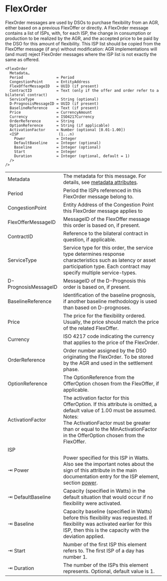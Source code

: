 <!--
SPDX-FileCopyrightText: 2020-2023 Contributors to the Shapeshifter project

SPDX-License-Identifier: Apache-2.0
-->

# FlexOrder

FlexOrder messages are used by DSOs to purchase flexibility from an AGR, either based on a previous FlexOffer or
directly.
A FlexOrder message contains a list of ISPs, with, for each ISP, the change in consumption or production to be realized
by the AGR, and the accepted price to be paid by the DSO for this amount of flexibility.
This ISP list should be copied from the FlexOffer message (if any) without modification: AGR implementations will (and
must) reject FlexOrder messages where the ISP list is not exactly the same as offered.

```
<FlexOrder
  Metadata…
  Period               = Period
  CongestionPoint      = EntityAddress
  FlexOfferMessageID   = UUID (if present)
  ContractID           = Text (only if the offer and order refer to a bilateral contract)
  ServiceType          = String (optional)  
  D-PrognosisMessageID = UUID (if present)
  BaselineReference    = Text (if present)
  Price                = CurrencyAmount
  Currency             = ISO4217Currency
  OrderReference       = String
  OptionReference      = String (if applicable)
  ActivationFactor     = Number (optional [0.01-1.00])
  <ISP                  (1...n)
    Power              = Integer
    DefaultBaseline    = Integer (optional)
    Baseline           = Integer (optional)
    Start              = Integer
    Duration           = Integer (optional, default = 1)
  />
/>
```

|                      |                                                                                                                                                                                                                                                                 |
|----------------------|-----------------------------------------------------------------------------------------------------------------------------------------------------------------------------------------------------------------------------------------------------------------|
| Metadata             | The metadata for this message. For details, see [metadata attributes](metadata-attributes.md).                                                                                                                                                                  |
| Period               | Period the ISPs referenced in this FlexOrder message belong to.                                                                                                                                                                                                 |
| CongestionPoint      | Entity Address of the Congestion Point this FlexOrder message applies to                                                                                                                                                                                        |
| FlexOfferMessageID   | MessageID of the FlexOffer message this order is based on, if present.                                                                                                                                                                                          |
| ContractID           | Reference to the bilateral contract in question, if applicable.                                                                                                                                                                                                 |
| ServiceType          | Service type for this order, the service type determines response characteristics such as latency or asset participation type. Each contract may specify multiple service-types.                                                                                |
| D-PrognosisMessageID | MessageID of the D-Prognosis this order is based on, if present.                                                                                                                                                                                                |
| BaselineReference    | Identification of the baseline prognosis, if another baseline methodology is used than based on D-prognoses.                                                                                                                                                    |
| Price                | The price for the flexibility ordered. Usually, the price should match the price of the related FlexOffer.                                                                                                                                                      |
| Currency             | ISO 4217 code indicating the currency that applies to the price of the FlexOrder.                                                                                                                                                                               |
| OrderReference       | Order number assigned by the DSO originating the FlexOrder. To be stored by the AGR and used in the settlement phase.                                                                                                                                           |
| OptionReference      | The OptionReference from the OfferOption chosen from the FlexOffer, if applicable.                                                                                                                                                                              |
| ActivationFactor     | The activation factor for this OfferOption. If this  attribute is omitted, a default value of  1.00 must be assumed.</br>Notes:</br>The ActivationFactor must be greater than or equal to the MinActivationFactor in the OfferOption chosen from the FlexOffer. |
| ISP                  |                                                                                                                                                                                                                                                                 |
| ⇥ Power              | Power specified for this ISP in Watts. Also see the important notes about the sign of this attribute in the main documentation entry for the ISP element, section [power](power.md).                                                                            |
| ⇥ DefaultBaseline    | Capacity (specified in Watts) in the default situation that would occur if no flexibility were activated.                                                                                                                                                       |
| ⇥ Baseline           | Capacity baseline (specified in Watts) before this flexibility was requested. If flexibility was activated earlier for this ISP, then this is the capacity with the deviation applied.                                                                          |
| ⇥ Start              | Number of the first ISP this element refers to. The first ISP of a day has number 1.                                                                                                                                                                            |
| ⇥ Duration           | The number of the ISPs this element represents. Optional, default value is 1.                                                                                                                                                                                   |
